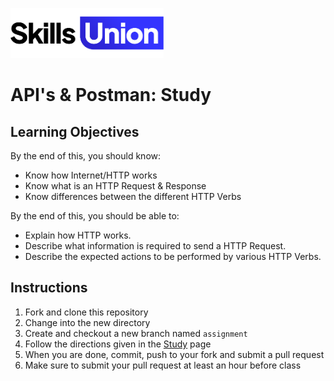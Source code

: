 [<img src="assets/images/su-logo.png" alt="Skills Union Logo" height="80px" />](https://www.skillsunion.com/)

# API's & Postman: Study

## Learning Objectives

By the end of this, you should know:

- Know how Internet/HTTP works
- Know what is an HTTP Request & Response
- Know differences between the different HTTP Verbs

By the end of this, you should be able to:

- Explain how HTTP works.
- Describe what information is required to send a HTTP Request.
- Describe the expected actions to be performed by various HTTP Verbs.

## Instructions

1. Fork and clone this repository
1. Change into the new directory
1. Create and checkout a new branch named `assignment`
1. Follow the directions given in the [Study](./Study.md) page
1. When you are done, commit, push to your fork and submit a pull request
1. Make sure to submit your pull request at least an hour before class
